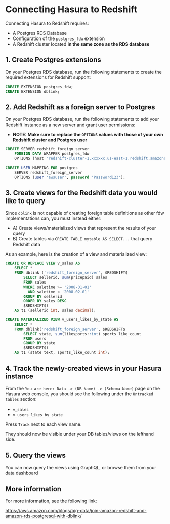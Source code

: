 # Connecting Hasura to Redshift

Connecting Hasura to Redshift requires:
- A Postgres RDS Database
- Configuration of the `postgres_fdw` extension
- A Redshift cluster located **in the same zone as the RDS database**

## 1. Create Postgres extensions

On your Postgres RDS database, run the following statements to create the required extensions for Redshift support:
```sql
CREATE EXTENSION postgres_fdw;
CREATE EXTENSION dblink;
```

## 2. Add Redshift as a foreign server to Postgres

On your Postgres RDS database, run the following statements to add your Redshift instance as a new server and grant user permissions:
- **NOTE: Make sure to replace the `OPTIONS` values with those of your own Redshift cluster and Postgres user**
  
```sql
CREATE SERVER redshift_foreign_server
    FOREIGN DATA WRAPPER postgres_fdw
    OPTIONS (host 'redshift-cluster-1.xxxxxx.us-east-1.redshift.amazonaws.com', port '5439', dbname 'dev', sslmode 'require');

CREATE USER MAPPING FOR postgres
    SERVER redshift_foreign_server
    OPTIONS (user 'awsuser', password 'Password123');
```

## 3. Create views for the Redshift data you would like to query

Since `dblink` is not capable of creating foreign table definitions as other fdw implementations can, you must instead either:
- A) Create views/materialized views that represent the results of your query
- B) Create tables via `CREATE TABLE mytable AS SELECT...` that query Redshift data

As an example, here is the creation of a view and materialized view:

```sql
CREATE OR REPLACE VIEW v_sales AS
    SELECT *
    FROM dblink ('redshift_foreign_server', $REDSHIFT$
        SELECT sellerid, sum(pricepaid) sales
        FROM sales
        WHERE saletime >= '2008-01-01'
          AND saletime < '2008-02-01'
        GROUP BY sellerid
        ORDER BY sales DESC
        $REDSHIFT$)
    AS t1 (sellerid int, sales decimal);

CREATE MATERIALIZED VIEW v_users_likes_by_state AS
    SELECT *
    FROM dblink('redshift_foreign_server', $REDSHIFT$
        SELECT state, sum(likesports::int) sports_like_count
        FROM users
        GROUP BY state
        $REDSHIFT$)
    AS t1 (state text, sports_like_count int);
```

## 4. Track the newly-created views in your Hasura instance

From the `You are here: Data -> (DB Name) -> (Schema Name)` page on the Hasura web console, you should see the following under the `Untracked tables` section:
- `v_sales`
- `v_users_likes_by_state`

Press `Track` next to each view name.

They should now be visible under your DB tables/views on the lefthand side.

## 5. Query the views

You can now query the views using GraphQL, or browse them from your data dashboard


## More information

For more information, see the following link:

https://aws.amazon.com/blogs/big-data/join-amazon-redshift-and-amazon-rds-postgresql-with-dblink/